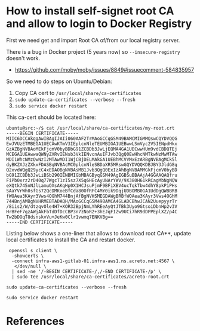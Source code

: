 # How to install self-signet root CA and allow to login to Docker Registry

First we need get and import Root CA of/from our local registry server.

There is a bug in Docker project (5 years now) so
`--insecure-registry` doesn't work.

* https://github.com/moby/moby/issues/8849#issuecomment-584835957

So we need to do steps on Ubuntu/Debian:
1. Copy CA cert to `/usr/local/share/ca-certificates`
2. `sudo update-ca-certificates --verbose --fresh`
3. `sudo service docker restart`

This ca-cert should be located here:

```
ubuntu@src:~/$ cat /usr/local/share/ca-certificates/my-root.crt
-----BEGIN CERTIFICATE-----
MIIC6DCCAkqgAwIBAgIJAIi060AAF2TrMAoGCCqGSM49BAMCMIGMMQswCQYDVQQG
EwJVUzETMBEGA1UECAwKTmV3IEplcnNleTEUMBIGA1UEBwwLSmVyc2V5IENpdHkx
GzAZBgNVBAoMEkFjcmV0byBDbG91ZCBDb3JwLjEQMA4GA1UECwwHUm9vdCBDQTEj
MCEGA1UEAwwaQWNyZXRvIENsb3VkIENvcnAuIFJvb3QgQ0EwHhcNMTkwNzMwMTAw
MDI1WhcNMzQwNzI2MTAwMDI1WjCBjDELMAkGA1UEBhMCVVMxEzARBgNVBAgMCk5l
dyBKZXJzZXkxFDASBgNVBAcMC0plcnNleSBDaXR5MRswGQYDVQQKDBJBY3JldG8g
Q2xvdWQgQ29ycC4xEDAOBgNVBAsMB1Jvb3QgQ0ExIzAhBgNVBAMMGkFjcmV0byBD
bG91ZCBDb3JwLiBSb290IENBMIGbMBAGByqGSM49AgEGBSuBBAAjA4GGAAQAQfru
FiPb0xrz2rD40q77WgcT1zI5sz7X5q6HEcAyUNArYWV/9X380H61kRCagMbNgNQW
eXQtk745nNJlLamuOXsAKqHp0X1HCJsuPjmF9BFiXBV4ucTqkTbw4dhY8pkPiPHs
SAaYVrWh0sfGs72QcDMKoeBfCda80OfRFC4MY0ik9DqjUDBOMB0GA1UdDgQWBBRB
fWOAea3KAyr3Vws4OGhM744BnjAfBgNVHSMEGDAWgBRBfWOAea3KAyr3Vws4OGhM
744BnjAMBgNVHRMEBTADAQH/MAoGCCqGSM49BAMCA4GLADCBhwJCAN2UuepyyrTr
/8iis2/W/dtzqvOle4H7+XOR32BpjNmLYhREeAyQtJTBk3Uyo9GtsoiDbnHp2v3V
HrBFeF7gzAWjAkFbTdDfDcCBP3n7zNoR2+3hEJqFIZw9UCi7hR9dDPPEplXZ/p4C
Tw2bDOqT8dsnskvVu+JeKw0Clr1vwmq7ENKVBg==
-----END CERTIFICATE-----
```

Listing below shows a one-liner that allows to download root CA**,
update local certificates to install the CA and restart docker.

```shell
 openssl s_client \
  -showcerts \
  -connect infra-aws1-gitlab-01.infra-aws1.ns.acreto.net:4567 \
   </dev/null \
  | sed -ne '/-BEGIN CERTIFICATE-/,/-END CERTIFICATE-/p' \
  | sudo tee /usr/local/share/ca-certificates/acreto-root.crt

sudo update-ca-certificates --verbose --fresh

sudo service docker restart
```

# References
